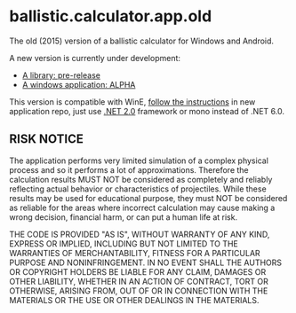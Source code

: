 # ballistic.calculator.app.old

The old (2015) version of a ballistic calculator for Windows and Android. 

A new version is currently under development:

* [A library: pre-release](https://github.com/gehtsoft-usa/BallisticCalculator1)
* [A windows application: ALPHA](https://github.com/nikolaygekht/ballistic.calculator.app)

This version is compatible with WinE, [follow the instructions](https://github.com/nikolaygekht/ballistic.calculator.app/wiki/How-to-run-application-on-Linux-using-Wine) in new application repo, just use [.NET 2.0](https://www.microsoft.com/en-us/download/details.aspx?id=6041) 
framework or mono instead of .NET 6.0.

## RISK NOTICE

The application performs very limited simulation of a complex physical process and so it performs a lot of approximations. Therefore the calculation results MUST NOT be considered as completely and reliably reflecting actual behavior or characteristics of projectiles. While these results may be used for educational purpose, they must NOT be considered as reliable for the areas where incorrect calculation may cause making a wrong decision, financial harm, or can put a human life at risk.

THE CODE IS PROVIDED "AS IS", WITHOUT WARRANTY OF ANY KIND, EXPRESS OR IMPLIED, INCLUDING BUT NOT LIMITED TO THE WARRANTIES OF MERCHANTABILITY, FITNESS FOR A PARTICULAR PURPOSE AND NONINFRINGEMENT. IN NO EVENT SHALL THE AUTHORS OR COPYRIGHT HOLDERS BE LIABLE FOR ANY CLAIM, DAMAGES OR OTHER LIABILITY, WHETHER IN AN ACTION OF CONTRACT, TORT OR OTHERWISE, ARISING FROM, OUT OF OR IN CONNECTION WITH THE MATERIALS OR THE USE OR OTHER DEALINGS IN THE MATERIALS.
